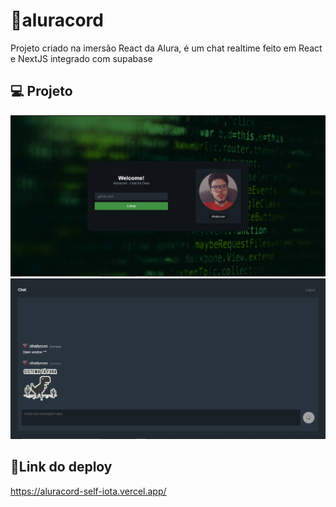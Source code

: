 # 💬aluracord
Projeto criado na imersão React da Alura, é um chat realtime feito em React e NextJS integrado com supabase

## 💻 Projeto
<img src="./design/Capturar.PNG" />
<img src="./design/chat.PNG" />

## 🔼Link do deploy
https://aluracord-self-iota.vercel.app/
